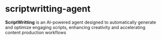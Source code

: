 # scriptwritting-agent
**ScriptWritting** is an AI-powered agent designed to automatically generate and optimize engaging scripts, enhancing creativity and accelerating content production workflows
